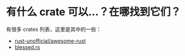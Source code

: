 # 有什么 crate 可以…？在哪找到它们？

有很多 crates 列表，这里是其中的一些：

- [rust-unofficial/awesome-rust](https://github.com/rust-unofficial/awesome-rust)
- [blessed.rs](https://blessed.rs/crates)

